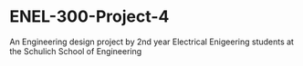 # ENEL-300-Project-4
An Engineering design project by 2nd year Electrical Enigeering students at the Schulich School of Engineering
